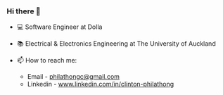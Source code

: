 ### Hi there 👋

- 💻 Software Engineer at Dolla 
- 📚 Electrical & Electronics Engineering at The University of Auckland
- 📫 How to reach me: 

  - Email - philathongc@gmail.com
  - Linkedin - www.linkedin.com/in/clinton-philathong
